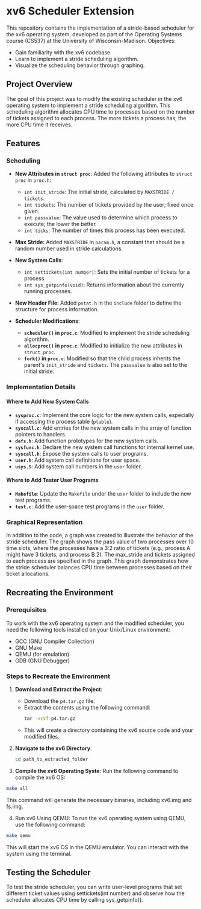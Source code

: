 # xv6 Scheduler Extension

This repository contains the implementation of a stride-based scheduler for the xv6 operating system, developed as part of the Operating Systems course (CS537) at the University of Wisconsin-Madison. Objectives:
- Gain familiarity with the xv6 codebase.
- Learn to implement a stride scheduling algorithm.
- Visualize the scheduling behavior through graphing.

## Project Overview

The goal of this project was to modify the existing scheduler in the xv6 operating system to implement a stride scheduling algorithm. This scheduling algorithm allocates CPU time to processes based on the number of tickets assigned to each process. The more tickets a process has, the more CPU time it receives.

## Features

### Scheduling

- **New Attributes in `struct proc`**: Added the following attributes to `struct proc` in `proc.h`:
  - `int init_stride`: The initial stride, calculated by `MAXSTRIDE / tickets`.
  - `int tickets`: The number of tickets provided by the user; fixed once given.
  - `int passvalue`: The value used to determine which process to execute; the lower the better.
  - `int ticks`: The number of times this process has been executed.

- **Max Stride**: Added `MAXSTRIDE` in `param.h`, a constant that should be a random number used in stride calculations.

- **New System Calls**:
  - `int settickets(int number)`: Sets the initial number of tickets for a process.
  - `int sys_getpinfo(void)`: Returns information about the currently running processes.

- **New Header File**: Added `pstat.h` in the `include` folder to define the structure for process information.

- **Scheduler Modifications**:
  - **`scheduler()` in `proc.c`**: Modified to implement the stride scheduling algorithm.
  - **`allocproc()` in `proc.c`**: Modified to initialize the new attributes in `struct proc`.
  - **`fork()` in `proc.c`**: Modified so that the child process inherits the parent's `init_stride` and `tickets`. The `passvalue` is also set to the initial stride.

### Implementation Details

#### Where to Add New System Calls

- **`sysproc.c`**: Implement the core logic for the new system calls, especially if accessing the process table (`ptable`).
- **`syscall.c`**: Add entries for the new system calls in the array of function pointers to handlers.
- **`defs.h`**: Add function prototypes for the new system calls.
- **`sysfunc.h`**: Declare the new system call functions for internal kernel use.
- **`syscall.h`**: Expose the system calls to user programs.
- **`user.h`**: Add system call definitions for user space.
- **`usys.S`**: Add system call numbers in the `user` folder.

#### Where to Add Tester User Programs

- **`Makefile`**: Update the `Makefile` under the `user` folder to include the new test programs.
- **`test.c`**: Add the user-space test programs in the `user` folder.

### Graphical Representation

In addition to the code, a graph was created to illustrate the behavior of the stride scheduler. The graph shows the pass value of two processes over 10 time slots, where the processes have a 3:2 ratio of tickets (e.g., process A might have 3 tickets, and process B 2). The max_stride and tickets assigned to each process are specified in the graph. This graph demonstrates how the stride scheduler balances CPU time between processes based on their ticket allocations.

## Recreating the Environment

### Prerequisites
To work with the xv6 operating system and the modified scheduler, you need the following tools installed on your Unix/Linux environment:

- GCC (GNU Compiler Collection)
- GNU Make
- QEMU (for emulation)
- GDB (GNU Debugger)

### Steps to Recreate the Environment

1. **Download and Extract the Project**:
   - Download the `p4.tar.gz` file.
   - Extract the contents using the following command:
     ```bash
     tar -xzvf p4.tar.gz
     ```
   - This will create a directory containing the xv6 source code and your modified files.

2. **Navigate to the xv6 Directory**:
   ```bash
   cd path_to_extracted_folder
   ```
3. **Compile the xv6 Operating Syste**:
Run the following command to compile the xv6 OS:
```bash
make all
```
This command will generate the necessary binaries, including xv6.img and fs.img.  

4. Run xv6 Using QEMU:
To run the xv6 operating system using QEMU, use the following command:
``` bash
make qemu
```
This will start the xv6 OS in the QEMU emulator. You can interact with the system using the terminal.

## Testing the Scheduler
To test the stride scheduler, you can write user-level programs that set different ticket values using settickets(int number) and observe how the scheduler allocates CPU time by calling sys_getpinfo().



